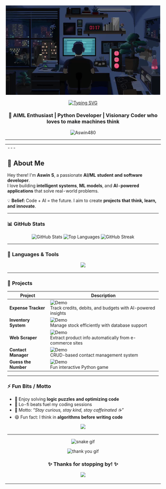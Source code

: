 <p align="center">
  <img src="https://github.com/Aswin480/Aswin480/raw/cb218cf0a5a33ccaa7ccdc215a597b15499e7b23/WhatsAppVideo2025-10-26at17.03.41_c5bf0bcb-ezgif.com-optimize.gif" width="500"/>
</p>

<p align="center">
  <a href="https://git.io/typing-svg">
    <img src="https://readme-typing-svg.herokuapp.com?font=Fira+Code&weight=500&size=24&pause=1000&color=4FC3F7&center=true&vCenter=true&width=600&lines=Hi+there!+I'm+Aswin+S;AI+%26+ML+Developer;Visionary+Python+Coder;Turning+ideas+into+intelligent+systems" alt="Typing SVG" />
  </a>
</p>

<h3 align="center">🚀 AIML Enthusiast | Python Developer | Visionary Coder who loves to make machines think</h3>

<p align="center">
  <img src="https://komarev.com/ghpvc/?username=Aswin480&label=Profile%20views&color=0e75b6&style=flat" alt="Aswin480" />
</p>
 
---

<table align="center" width="100%">
  <tr>
    <td width="60%" valign="top">
---

## 🌟 About Me
Hey there! I'm **Aswin S**, a passionate **AI/ML student and software developer**.  
I love building **intelligent systems**, **ML models**, and **AI-powered applications** that solve real-world problems.  

💡 **Belief:** Code + AI = the future. I aim to create **projects that think, learn, and innovate**.  

---

### 📊 GitHub Stats
<p align="center">
  <img src="https://github-readme-stats.vercel.app/api?username=AswinS&show_icons=true&theme=radical" alt="GitHub Stats" />
  <img src="https://github-readme-stats.vercel.app/api/top-langs/?username=AswinS&layout=compact&theme=radical" alt="Top Languages" />
  <img src="https://github-readme-streak-stats.herokuapp.com/?user=AswinS&theme=tokyonight" alt="GitHub Streak" />
</p>

---

### 🧰 Languages & Tools
<p align="center">
  <img src="https://skillicons.dev/icons?i=python,java,javascript,html,css,flask,git,github,linux,opencv,tensorflow,vscode" />
</p>

---

### 🚀 Projects
<p align="center">

| Project | Description |
|---------|------------|
| **Expense Tracker** | ![Demo](https://via.placeholder.com/150x100.png?text=Expense+Tracker) <br> Track credits, debits, and budgets with AI-powered insights |
| **Inventory System** | ![Demo](https://via.placeholder.com/150x100.png?text=Inventory+System) <br> Manage stock efficiently with database support |
| **Web Scraper** | ![Demo](https://via.placeholder.com/150x100.png?text=Web+Scraper) <br> Extract product info automatically from e-commerce sites |
| **Contact Manager** | ![Demo](https://via.placeholder.com/150x100.png?text=Contact+Manager) <br> CRUD-based contact management system |
| **Guess the Number** | ![Demo](https://via.placeholder.com/150x100.png?text=Guess+Number) <br> Fun interactive Python game |

</p>

---

### ⚡ Fun Bits / Motto
- 🧩 Enjoy solving **logic puzzles and optimizing code**  
- 🎵 Lo-fi beats fuel my coding sessions  
- 🌈 Motto: *“Stay curious, stay kind, stay caffeinated ☕”*  
- 😄 Fun fact: I think in **algorithms before writing code**  

<p align="center">
  <img src="https://readme-typing-svg.herokuapp.com?font=Fira+Code&size=22&pause=1000&color=00E676&center=true&vCenter=true&width=700&lines=Every+bug+fixed+is+a+lesson+learned;Every+model+trained+is+a+step+toward+innovation;Keep+learning,+keep+building+💡" />
</p>

---

<p align="center">
  <img src="https://github.com/AswinS/AswinS/blob/output/github-snake-dark.svg" alt="snake gif" />
</p>

<p align="center">
  <img src="https://i.pinimg.com/originals/38/4b/90/384b90bae69429b729ebe49f142178a5.gif" width="300" alt="thank you gif"/>
</p>

<h3 align="center">✨ Thanks for stopping by! ✨</h3>

<p align="center">
  <img src="https://capsule-render.vercel.app/api?type=waving&color=0:4FC3F7,100:2962FF&height=100&section=footer"/>
</p>
